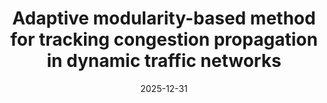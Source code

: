 ---
title: "Adaptive modularity-based method for tracking congestion propagation in dynamic traffic networks"
collection: publications
category: manuscripts
permalink: /publication/2010-10-01-paper-title-number-2
date: 2025-12-31
venue: 'in preparation for Computers, Environment and Urban Systems'
slidesurl: '/files/汇报.pdf'
---